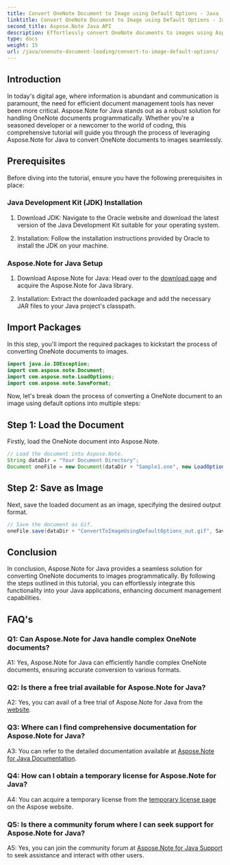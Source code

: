 ```yaml
---
title: Convert OneNote Document to Image using Default Options - Java
linktitle: Convert OneNote Document to Image using Default Options - Java
second_title: Aspose.Note Java API
description: Effortlessly convert OneNote documents to images using Aspose.Note for Java. Follow this step-by-step tutorial for seamless integration.
type: docs
weight: 15
url: /java/onenote-document-loading/convert-to-image-default-options/
---
```

## Introduction

In today's digital age, where information is abundant and communication is paramount, the need for efficient document management tools has never been more critical. Aspose.Note for Java stands out as a robust solution for handling OneNote documents programmatically. Whether you're a seasoned developer or a newcomer to the world of coding, this comprehensive tutorial will guide you through the process of leveraging Aspose.Note for Java to convert OneNote documents to images seamlessly.

## Prerequisites

Before diving into the tutorial, ensure you have the following prerequisites in place:

### Java Development Kit (JDK) Installation

1. Download JDK: Navigate to the Oracle website and download the latest version of the Java Development Kit suitable for your operating system.
   
2. Installation: Follow the installation instructions provided by Oracle to install the JDK on your machine.

### Aspose.Note for Java Setup

1. Download Aspose.Note for Java: Head over to the [download page](https://releases.aspose.com/note/java/) and acquire the Aspose.Note for Java library.
   
2. Installation: Extract the downloaded package and add the necessary JAR files to your Java project's classpath.

## Import Packages

In this step, you'll import the required packages to kickstart the process of converting OneNote documents to images.

```java
import java.io.IOException;
import com.aspose.note.Document;
import com.aspose.note.LoadOptions;
import com.aspose.note.SaveFormat;
```

Now, let's break down the process of converting a OneNote document to an image using default options into multiple steps:

## Step 1: Load the Document

Firstly, load the OneNote document into Aspose.Note.

```java
// Load the document into Aspose.Note.
String dataDir = "Your Document Directory";
Document oneFile = new Document(dataDir + "Sample1.one", new LoadOptions());
```

## Step 2: Save as Image

Next, save the loaded document as an image, specifying the desired output format.

```java
// Save the document as Gif.
oneFile.save(dataDir + "ConvertToImageUsingDefaultOptions_out.gif", SaveFormat.Gif);
```

## Conclusion

In conclusion, Aspose.Note for Java provides a seamless solution for converting OneNote documents to images programmatically. By following the steps outlined in this tutorial, you can effortlessly integrate this functionality into your Java applications, enhancing document management capabilities.

## FAQ's

### Q1: Can Aspose.Note for Java handle complex OneNote documents?

A1: Yes, Aspose.Note for Java can efficiently handle complex OneNote documents, ensuring accurate conversion to various formats.

### Q2: Is there a free trial available for Aspose.Note for Java?

A2: Yes, you can avail of a free trial of Aspose.Note for Java from the [website](https://releases.aspose.com/).

### Q3: Where can I find comprehensive documentation for Aspose.Note for Java?

A3: You can refer to the detailed documentation available at [Aspose.Note for Java Documentation](https://reference.aspose.com/note/java/).

### Q4: How can I obtain a temporary license for Aspose.Note for Java?

A4: You can acquire a temporary license from the [temporary license page](https://purchase.aspose.com/temporary-license/) on the Aspose website.

### Q5: Is there a community forum where I can seek support for Aspose.Note for Java?

A5: Yes, you can join the community forum at [Aspose.Note for Java Support](https://forum.aspose.com/c/note/28) to seek assistance and interact with other users.
